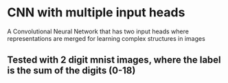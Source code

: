 # CNN with multiple input heads
A Convolutional Neural Network that has two input heads where representations are merged for learning complex structures in images

## Tested with 2 digit mnist images, where the label is the sum of the digits (0-18)

